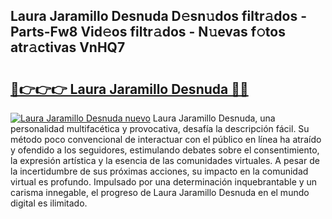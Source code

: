 ## Laura Jaramillo Desnuda D𝚎sn𝚞dos filtr𝚊dos - Parts-Fw8 Vid𝚎os filtr𝚊dos - N𝚞evas f𝚘tos atr𝚊ctivas VnHQ7

# <h2><a href="http://mbbh9ao.tromn.icu/?c=Laura+Jaramillo+Desnuda">🔗👉👉👉 Laura Jaramillo Desnuda 🔗🔗</a></h2>

[![Laura Jaramillo Desnuda nuevo](https://i.imgur.com/pEAQMta.gif)](http://mbbh9ao.tromn.icu/?c=Laura+Jaramillo+Desnuda)
Laura Jaramillo Desnuda, una personalidad multifacética y provocativa, desafía la descripción fácil. Su método poco convencional de interactuar con el público en línea ha atraído y ofendido a los seguidores, estimulando debates sobre el consentimiento, la expresión artística y la esencia de las comunidades virtuales. A pesar de la incertidumbre de sus próximas acciones, su impacto en la comunidad virtual es profundo. Impulsado por una determinación inquebrantable y un carisma innegable, el progreso de Laura Jaramillo Desnuda en el mundo digital es ilimitado.
